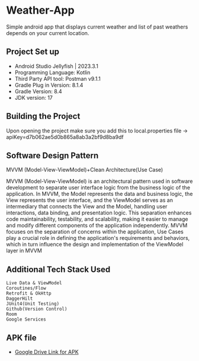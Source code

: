 # Weather-App
Simple android app that displays current weather and list of past weathers depends on your current location.


## Project Set up
- Android Studio Jellyfish | 2023.3.1
- Programming Language: Kotlin
- Third Party API tool: Postman v9.1.1
- Gradle Plug in Version: 8.1.4 
- Gradle Version: 8.4
- JDK version: 17 

## Building the Project
Upon opening the project make sure you add this to local.properties file -> apiKey=d7b062ae5d0b865a8ab3a2bf9d8ba9df

## Software Design Pattern
MVVM (Model-View-ViewModel)+Clean Architecture(Use Case)

MVVM (Model-View-ViewModel) is an architectural pattern used in software development to separate user interface logic from the business logic of the application. In MVVM, the Model represents the data and business logic, the View represents the user interface, and the ViewModel serves as an intermediary that connects the View and the Model, handling user interactions, data binding, and presentation logic. This separation enhances code maintainability, testability, and scalability, making it easier to manage and modify different components of the application independently. MVVM focuses on the separation of concerns within the application, Use Cases play a crucial role in defining the application's requirements and behaviors, which in turn influence the design and implementation of the ViewModel layer in MVVM


## Additional Tech Stack Used

    Live Data & ViewModel
    Coroutines/Flow
    Retrofit & OkHttp
    DaggerHilt
    JUnit4(Unit Testing)
    Github(Version Control)
    Room
    Google Services


## APK file 

 - [Google Drive Link for APK](https://drive.google.com/file/d/1b1OzgV3-SIKY5Tbodc2bsEs59r5vNjTY/view?usp=drive_link)


